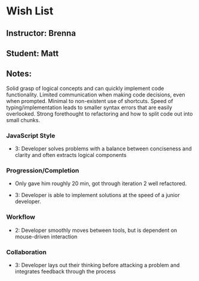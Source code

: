 # Wish List
## Instructor: Brenna
## Student: Matt
## Notes:
Solid grasp of logical concepts and can quickly implement code functionality. Limited communication when making code decisions, even when prompted. Minimal to non-existent use of shortcuts. Speed of typing/implementation leads to smaller syntax errors that are easily overlooked. Strong forethought to refactoring and how to split code out into small chunks.

### JavaScript Style

* 3: Developer solves problems with a balance between conciseness and clarity and often extracts logical components

### Progression/Completion
  - Only gave him roughly 20 min, got through iteration 2 well refactored.
* 3: Developer is able to implement solutions at the speed of a junior developer.

### Workflow

* 2: Developer smoothly moves between tools, but is dependent on mouse-driven interaction

### Collaboration

* 3: Developer lays out their thinking before attacking a problem and integrates feedback through the process
